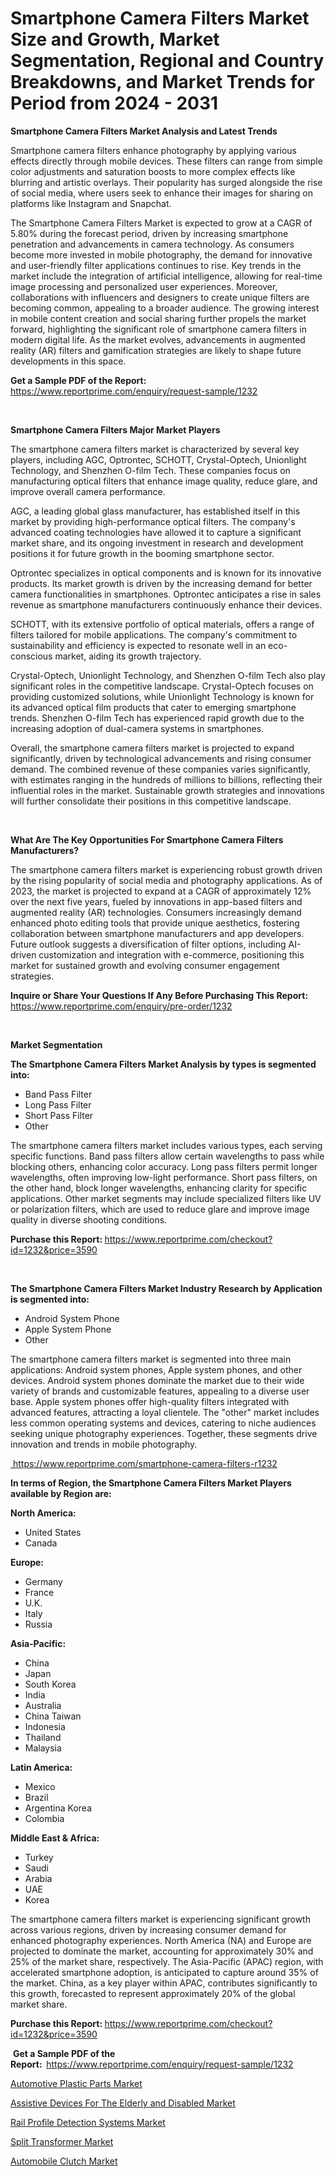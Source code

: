 <p><h1>Smartphone Camera Filters Market Size and Growth, Market Segmentation, Regional and Country Breakdowns, and Market Trends for Period from 2024 -  2031</h1></p><p><strong>Smartphone Camera Filters Market Analysis and Latest Trends</strong></p>
<p><p>Smartphone camera filters enhance photography by applying various effects directly through mobile devices. These filters can range from simple color adjustments and saturation boosts to more complex effects like blurring and artistic overlays. Their popularity has surged alongside the rise of social media, where users seek to enhance their images for sharing on platforms like Instagram and Snapchat. </p><p>The Smartphone Camera Filters Market is expected to grow at a CAGR of 5.80% during the forecast period, driven by increasing smartphone penetration and advancements in camera technology. As consumers become more invested in mobile photography, the demand for innovative and user-friendly filter applications continues to rise. Key trends in the market include the integration of artificial intelligence, allowing for real-time image processing and personalized user experiences. Moreover, collaborations with influencers and designers to create unique filters are becoming common, appealing to a broader audience. The growing interest in mobile content creation and social sharing further propels the market forward, highlighting the significant role of smartphone camera filters in modern digital life. As the market evolves, advancements in augmented reality (AR) filters and gamification strategies are likely to shape future developments in this space.</p></p>
<p><strong>Get a Sample PDF of the Report:&nbsp;</strong> <a href="https://www.reportprime.com/enquiry/request-sample/1232">https://www.reportprime.com/enquiry/request-sample/1232</a></p>
<p>&nbsp;</p>
<p><strong>Smartphone Camera Filters Major Market Players</strong></p>
<p><p>The smartphone camera filters market is characterized by several key players, including AGC, Optrontec, SCHOTT, Crystal-Optech, Unionlight Technology, and Shenzhen O-film Tech. These companies focus on manufacturing optical filters that enhance image quality, reduce glare, and improve overall camera performance.</p><p>AGC, a leading global glass manufacturer, has established itself in this market by providing high-performance optical filters. The company's advanced coating technologies have allowed it to capture a significant market share, and its ongoing investment in research and development positions it for future growth in the booming smartphone sector.</p><p>Optrontec specializes in optical components and is known for its innovative products. Its market growth is driven by the increasing demand for better camera functionalities in smartphones. Optrontec anticipates a rise in sales revenue as smartphone manufacturers continuously enhance their devices.</p><p>SCHOTT, with its extensive portfolio of optical materials, offers a range of filters tailored for mobile applications. The company's commitment to sustainability and efficiency is expected to resonate well in an eco-conscious market, aiding its growth trajectory.</p><p>Crystal-Optech, Unionlight Technology, and Shenzhen O-film Tech also play significant roles in the competitive landscape. Crystal-Optech focuses on providing customized solutions, while Unionlight Technology is known for its advanced optical film products that cater to emerging smartphone trends. Shenzhen O-film Tech has experienced rapid growth due to the increasing adoption of dual-camera systems in smartphones.</p><p>Overall, the smartphone camera filters market is projected to expand significantly, driven by technological advancements and rising consumer demand. The combined revenue of these companies varies significantly, with estimates ranging in the hundreds of millions to billions, reflecting their influential roles in the market. Sustainable growth strategies and innovations will further consolidate their positions in this competitive landscape.</p></p>
<p>&nbsp;</p>
<p><strong>What Are The Key Opportunities For Smartphone Camera Filters Manufacturers?</strong></p>
<p><p>The smartphone camera filters market is experiencing robust growth driven by the rising popularity of social media and photography applications. As of 2023, the market is projected to expand at a CAGR of approximately 12% over the next five years, fueled by innovations in app-based filters and augmented reality (AR) technologies. Consumers increasingly demand enhanced photo editing tools that provide unique aesthetics, fostering collaboration between smartphone manufacturers and app developers. Future outlook suggests a diversification of filter options, including AI-driven customization and integration with e-commerce, positioning this market for sustained growth and evolving consumer engagement strategies.</p></p>
<p><strong>Inquire or Share Your Questions If Any Before Purchasing This Report:</strong> <a href="https://www.reportprime.com/enquiry/pre-order/1232">https://www.reportprime.com/enquiry/pre-order/1232</a></p>
<p>&nbsp;</p>
<p><strong>Market Segmentation</strong></p>
<p><strong>The Smartphone Camera Filters Market Analysis by types is segmented into:</strong></p>
<p><ul><li>Band Pass Filter</li><li>Long Pass Filter</li><li>Short Pass Filter</li><li>Other</li></ul></p>
<p><p>The smartphone camera filters market includes various types, each serving specific functions. Band pass filters allow certain wavelengths to pass while blocking others, enhancing color accuracy. Long pass filters permit longer wavelengths, often improving low-light performance. Short pass filters, on the other hand, block longer wavelengths, enhancing clarity for specific applications. Other market segments may include specialized filters like UV or polarization filters, which are used to reduce glare and improve image quality in diverse shooting conditions.</p></p>
<p><strong>Purchase this Report:&nbsp;</strong><a href="https://www.reportprime.com/checkout?id=1232&price=3590">https://www.reportprime.com/checkout?id=1232&price=3590</a></p>
<p>&nbsp;</p>
<p><strong>The Smartphone Camera Filters Market Industry Research by Application is segmented into:</strong></p>
<p><ul><li>Android System Phone</li><li>Apple System Phone</li><li>Other</li></ul></p>
<p><p>The smartphone camera filters market is segmented into three main applications: Android system phones, Apple system phones, and other devices. Android system phones dominate the market due to their wide variety of brands and customizable features, appealing to a diverse user base. Apple system phones offer high-quality filters integrated with advanced features, attracting a loyal clientele. The "other" market includes less common operating systems and devices, catering to niche audiences seeking unique photography experiences. Together, these segments drive innovation and trends in mobile photography.</p></p>
<p><a href="https://www.reportprime.com/smartphone-camera-filters-r1232">&nbsp;https://www.reportprime.com/smartphone-camera-filters-r1232</a></p>
<p><strong>In terms of Region, the Smartphone Camera Filters Market Players available by Region are:</strong></p>
<p>
    <p> <strong> North America: </strong>
        <ul>
            <li>United States</li>
            <li>Canada</li>
        </ul>
        </p> 
    <p> <strong> Europe: </strong>
        <ul>
            <li>Germany</li>
            <li>France</li>
            <li>U.K.</li>
            <li>Italy</li>
            <li>Russia</li>
        </ul>
        </p> 
    <p> <strong> Asia-Pacific: </strong>
        <ul>
            <li>China</li>
            <li>Japan</li>
            <li>South Korea</li>
            <li>India</li>
            <li>Australia</li>
            <li>China Taiwan</li>
            <li>Indonesia</li>
            <li>Thailand</li>
            <li>Malaysia</li>
        </ul>
        </p> 
    <p> <strong> Latin America: </strong>
        <ul>
            <li>Mexico</li>
            <li>Brazil</li>
            <li>Argentina Korea</li>
            <li>Colombia</li>
        </ul>
        </p> 
    <p> <strong> Middle East & Africa: </strong>
        <ul>
            <li>Turkey</li>
            <li>Saudi</li>
            <li>Arabia</li>
            <li>UAE</li>
            <li>Korea</li>
        </ul>
    </p>
    </p>
<p><p>The smartphone camera filters market is experiencing significant growth across various regions, driven by increasing consumer demand for enhanced photography experiences. North America (NA) and Europe are projected to dominate the market, accounting for approximately 30% and 25% of the market share, respectively. The Asia-Pacific (APAC) region, with accelerated smartphone adoption, is anticipated to capture around 35% of the market. China, as a key player within APAC, contributes significantly to this growth, forecasted to represent approximately 20% of the global market share.</p></p>
<p><strong>Purchase this Report: </strong><a href="https://www.reportprime.com/checkout?id=1232&price=3590">https://www.reportprime.com/checkout?id=1232&price=3590</a></p>
<p>&nbsp;<strong>Get a Sample PDF of the Report:&nbsp;&nbsp;</strong><a href="https://www.reportprime.com/enquiry/request-sample/1232">https://www.reportprime.com/enquiry/request-sample/1232</a></p>
<p><strong></strong></p>
<p><p><a href="https://medium.com/@kathleenjacksond65/strategic-market-insights-navigating-the-global-automotive-plastic-parts-market-landscape-3efbb8742599">Automotive Plastic Parts Market</a></p><p><a href="https://issuu.com/reportprime-2/docs/assistive-devices-for-the-elderly-a_a874e95f221e0f">Assistive Devices For The Elderly and Disabled Market</a></p><p><a href="https://issuu.com/reportprime-2/docs/rail-profile-detection-systems-mark_c14f57aaa467a5">Rail Profile Detection Systems Market</a></p><p><a href="https://github.com/RickHolmes3/Market-Research-Report-List-6/blob/main/split-transformer-market.md">Split Transformer Market</a></p><p><a href="https://medium.com/@karianerice/automobile-clutch-market-emerging-trends-and-future-prospects-for-period-from-2024-to-2031-00c47858e9a6">Automobile Clutch Market</a></p></p>